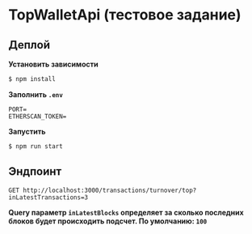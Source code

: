 # TopWalletApi (тестовое задание)

## Деплой

**Установить зависимости**
```bash
$ npm install
```

**Заполнить `.env`**
```dotenv
PORT=
ETHERSCAN_TOKEN=
```

**Запустить**
```bash
$ npm run start
```

## Эндпоинт

```http request
GET http://localhost:3000/transactions/turnover/top?inLatestTransactions=3
```
**Query параметр `inLatestBlocks` определяет за сколько последних блоков будет происходить подсчет. По умолчанию: `100`**
